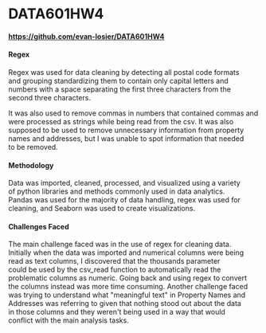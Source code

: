 # DATA601HW4  

#### https://github.com/evan-losier/DATA601HW4  


#### Regex  

Regex was used for data cleaning by detecting all postal code formats  
and grouping standardizing them to contain only capital letters and  
numbers with a space separating the first three characters from the  
second three characters.  

It was also used to remove commas in numbers that contained commas and  
were processed as strings while being read from the csv. It was also  
supposed to be used to remove unnecessary information from property  
names and addresses, but I was unable to spot information that needed  
to be removed.  


#### Methodology  

Data was imported, cleaned, processed, and visualized using a variety  
of python libraries and methods commonly used in data analytics.  
Pandas was used for the majority of data handling, regex was used for  
cleaning, and Seaborn was used to create visualizations.  


#### Challenges Faced  

The main challenge faced was in the use of regex for cleaning data.  
Initially when the data was imported and numerical columns were being  
read as text columns, I discovered that the thousands parameter  
could be used by the csv_read function to automatically read the  
problematic columns as numeric. Going back and using regex to convert  
the columns instead was more time consuming. Another challenge faced  
was trying to understand what "meaningful text" in Property Names and  
Addresses was referring to given that nothing stood out about the data  
in those columns and they weren't being used in a way that would  
conflict with the main analysis tasks.  